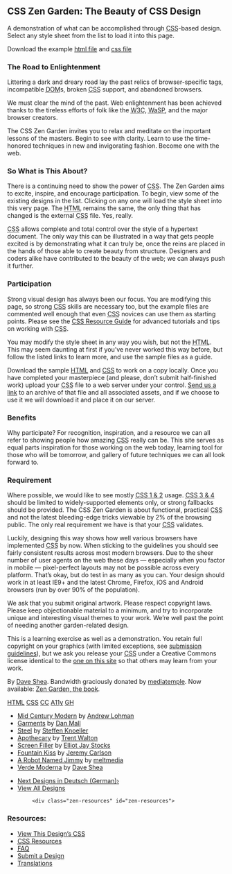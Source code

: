 <!-- # Zen-Garden-CSS-HTML-JS
Open source Zen Garden materials.
-->
## CSS Zen Garden: The Beauty of CSS Design

<p>A demonstration of what can be accomplished through <abbr title="Cascading Style Sheets">CSS</abbr>-based design. Select any style sheet from the list to load it into this page.</p>
<p>Download the example <a href="http://www.csszengarden.com/examples/index" title="This page&#39;s source HTML code, not to be modified.">html file</a> and <a href="http://www.csszengarden.com/examples/style.css" title="This page&#39;s sample CSS, the file you may modify.">css file</a></p>

### The Road to Enlightenment
<p>Littering a dark and dreary road lay the past relics of browser-specific tags, incompatible <abbr title="Document Object Model">DOM</abbr>s, broken <abbr title="Cascading Style Sheets">CSS</abbr> support, and abandoned browsers.</p>
<p>We must clear the mind of the past. Web enlightenment has been achieved thanks to the tireless efforts of folk like the <abbr title="World Wide Web Consortium">W3C</abbr>, <abbr title="Web Standards Project">WaSP</abbr>, and the major browser creators.</p>
<p>The CSS Zen Garden invites you to relax and meditate on the important lessons of the masters. Begin to see with clarity. Learn to use the time-honored techniques in new and invigorating fashion. Become one with the web.</p>

### So What is This About?
<p>There is a continuing need to show the power of <abbr title="Cascading Style Sheets">CSS</abbr>. The Zen Garden aims to excite, inspire, and encourage participation. To begin, view some of the existing designs in the list. Clicking on any one will load the style sheet into this very page. The <abbr title="HyperText Markup Language">HTML</abbr> remains the same, the only thing that has changed is the external <abbr title="Cascading Style Sheets">CSS</abbr> file. Yes, really.</p>
<p><abbr title="Cascading Style Sheets">CSS</abbr> allows complete and total control over the style of a hypertext document. The only way this can be illustrated in a way that gets people excited is by demonstrating what it can truly be, once the reins are placed in the hands of those able to create beauty from structure. Designers and coders alike have contributed to the beauty of the web; we can always push it further.</p>

### Participation
<p>Strong visual design has always been our focus. You are modifying this page, so strong <abbr title="Cascading Style Sheets">CSS</abbr> skills are necessary too, but the example files are commented well enough that even <abbr title="Cascading Style Sheets">CSS</abbr> novices can use them as starting points. Please see the <a href="http://www.mezzoblue.com/zengarden/resources/" title="A listing of CSS-related resources"><abbr title="Cascading Style Sheets">CSS</abbr> Resource Guide</a> for advanced tutorials and tips on working with <abbr title="Cascading Style Sheets">CSS</abbr>.</p>
<p>You may modify the style sheet in any way you wish, but not the <abbr title="HyperText Markup Language">HTML</abbr>. This may seem daunting at first if you’ve never worked this way before, but follow the listed links to learn more, and use the sample files as a guide.</p>
<p>Download the sample <a href="http://www.csszengarden.com/examples/index" title="This page&#39;s source HTML code, not to be modified.">HTML</a> and <a href="http://www.csszengarden.com/examples/style.css" title="This page&#39;s sample CSS, the file you may modify.">CSS</a> to work on a copy locally. Once you have completed your masterpiece (and please, don’t submit half-finished work) upload your <abbr title="Cascading Style Sheets">CSS</abbr> file to a web server under your control. <a href="http://www.mezzoblue.com/zengarden/submit/" title="Use the contact form to send us your CSS file">Send us a link</a> to an archive of that file and all associated assets, and if we choose to use it we will download it and place it on our server.</p>

### Benefits
<p>Why participate? For recognition, inspiration, and a resource we can all refer to showing people how amazing <abbr title="Cascading Style Sheets">CSS</abbr> really can be. This site serves as equal parts inspiration for those working on the web today, learning tool for those who will be tomorrow, and gallery of future techniques we can all look forward to.</p>

### Requirement
<p>Where possible, we would like to see mostly <abbr title="Cascading Style Sheets, levels 1 and 2">CSS 1 &amp; 2</abbr> usage. <abbr title="Cascading Style Sheets, levels 3 and 4">CSS 3 &amp; 4</abbr> should be limited to widely-supported elements only, or strong fallbacks should be provided. The CSS Zen Garden is about functional, practical <abbr title="Cascading Style Sheets">CSS</abbr> and not the latest bleeding-edge tricks viewable by 2% of the browsing public. The only real requirement we have is that your <abbr title="Cascading Style Sheets">CSS</abbr> validates.</p>
			<p>Luckily, designing this way shows how well various browsers have implemented <abbr title="Cascading Style Sheets">CSS</abbr> by now. When sticking to the guidelines you should see fairly consistent results across most modern browsers. Due to the sheer number of user agents on the web these days — especially when you factor in mobile — pixel-perfect layouts may not be possible across every platform. That’s okay, but do test in as many as you can. Your design should work in at least IE9+ and the latest Chrome, Firefox, iOS and Android browsers (run by over 90% of the population).</p>
			<p>We ask that you submit original artwork. Please respect copyright laws. Please keep objectionable material to a minimum, and try to incorporate unique and interesting visual themes to your work. We’re well past the point of needing another garden-related design.</p>
			<p>This is a learning exercise as well as a demonstration. You retain full copyright on your graphics (with limited exceptions, see <a href="http://www.mezzoblue.com/zengarden/submit/guidelines/">submission guidelines</a>), but we ask you release your <abbr title="Cascading Style Sheets">CSS</abbr> under a Creative Commons license identical to the <a href="http://creativecommons.org/licenses/by-nc-sa/3.0/" title="View the Zen Garden&#39;s license information.">one on this site</a> so that others may learn from your work.</p>
<p>By <a href="http://www.mezzoblue.com/">Dave Shea</a>. Bandwidth graciously donated by <a href="http://www.mediatemple.net/">mediatemple</a>. Now available: <a href="http://www.amazon.com/exec/obidos/ASIN/0321303474/mezzoblue-20/">Zen Garden, the book</a>.</p>
<footer>
<a href="http://validator.w3.org/check/referer" title="Check the validity of this site’s HTML" class="zen-validate-html">HTML</a>
<a href="http://jigsaw.w3.org/css-validator/check/referer" title="Check the validity of this site’s CSS" class="zen-validate-css">CSS</a>
<a href="http://creativecommons.org/licenses/by-nc-sa/3.0/" title="View the Creative Commons license of this site: Attribution-NonCommercial-ShareAlike." class="zen-license">CC</a>
<a href="http://mezzoblue.com/zengarden/faq/#aaa" title="Read about the accessibility of this site" class="zen-accessibility">A11y</a>
<a href="https://github.com/mezzoblue/csszengarden.com" title="Fork this site on Github" class="zen-github">GH</a>
</footer>
<ul>
<li><a href="http://www.csszengarden.com/221/" class="design-name">Mid Century Modern</a> by				<a href="http://andrewlohman.com/" class="designer-name">Andrew Lohman</a></li>
<li><a href="http://www.csszengarden.com/220/" class="design-name">Garments</a> by						<a href="http://danielmall.com/" class="designer-name">Dan Mall</a></li>
<li><a href="http://www.csszengarden.com/219/" class="design-name">Steel</a> by						<a href="http://steffen-knoeller.de/" class="designer-name">Steffen Knoeller</a></li>
<li><a href="http://www.csszengarden.com/218/" class="design-name">Apothecary</a> by						<a href="http://trentwalton.com/" class="designer-name">Trent Walton</a></li>
<li><a href="http://www.csszengarden.com/217/" class="design-name">Screen Filler</a> by						<a href="http://elliotjaystocks.com/" class="designer-name">Elliot Jay Stocks</a></li>				
<li><a href="http://www.csszengarden.com/216/" class="design-name">Fountain Kiss</a> by						<a href="http://jeremycarlson.com/" class="designer-name">Jeremy Carlson</a></li>				
<li><a href="http://www.csszengarden.com/215/" class="design-name">A Robot Named Jimmy</a> by						<a href="http://meltmedia.com/" class="designer-name">meltmedia</a></li>
<li><a href="http://www.csszengarden.com/214/" class="design-name">Verde Moderna</a> by						<a href="http://www.mezzoblue.com/" class="designer-name">Dave Shea</a>
</li></ul>
<ul>
<li><a href="http://www.csszengarden.com/214/page1">
Next Designs in Deutsch (German)<span class="indicator">›</span>
</a></li>
<li><a href="http://www.mezzoblue.com/zengarden/alldesigns/" title="xxx - error site: View every submission to the Zen Garden.">
								View All Designs							</a>
						</li>
					</ul>

			<div class="zen-resources" id="zen-resources">
### Resources:
<ul>
<li><a href="http://www.csszengarden.com/214/214.css" title="View the source CSS file of the currently-viewed design.">
							View This Design’s <abbr title="Cascading Style Sheets">CSS</abbr>						</a>
					</li>
<li><a href="http://www.mezzoblue.com/zengarden/resources/" title="xxx does't work - Links to great sites with information on using CSS.">
							<abbr title="Cascading Style Sheets">CSS</abbr> Resources						</a>
					</li>
					<li class="zen-faq">
						<a href="http://www.mezzoblue.com/zengarden/faq/" title="xx NOPE - A list of Frequently Asked Questions about the Zen Garden.">
							<abbr title="Frequently Asked Questions">FAQ</abbr>						</a>
					</li>
					<li class="zen-submit">
						<a href="http://www.mezzoblue.com/zengarden/submit/" title="out to lunch: Send in your own CSS file.">
							Submit a Design						</a>
					</li>
					<li class="zen-translations">
						<a href="http://www.mezzoblue.com/zengarden/translations/" title="sorry, out of order - View translated versions of this page.">
							Translations						</a>
					</li>
				</ul>

<!--

	These superfluous divs/spans were originally provided as catch-alls to add extra imagery.
	These days we have full ::before and ::after support, favour using those instead.
	These only remain for historical design compatibility. They might go away one day.
		
-->
